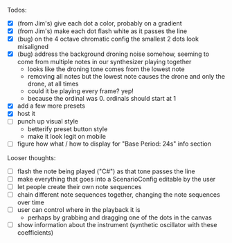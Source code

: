 Todos:
- [x] (from Jim's) give each dot a color, probably on a gradient
- [x] (from Jim's) make each dot flash white as it passes the line
- [x] (bug) on the 4 octave chromatic config the smallest 2 dots look misaligned
- [x] (bug) address the background droning noise somehow, seeming to come from multiple notes in our synthesizer playing together
    - looks like the droning tone comes from the lowest note
    - removing all notes but the lowest note causes the drone and only the drone, at all times
    - could it be playing every frame? yep!
    - because the ordinal was 0. ordinals should start at 1
- [x] add a few more presets
- [x] host it
- [ ] punch up visual style
    - betterify preset button style
    - make it look legit on mobile
- [ ] figure how what / how to display for "Base Period: 24s" info section

Looser thoughts:
- [ ] flash the note being played ("C#") as that tone passes the line
- [ ] make everything that goes into a ScenarioConfig editable by the user
- [ ] let people create their own note sequences
- [ ] chain different note sequences together, changing the note sequences over time
- [ ] user can control where in the playback it is
    - perhaps by grabbing and dragging one of the dots in the canvas
- [ ] show information about the instrument (synthetic oscillator with these coefficients)
